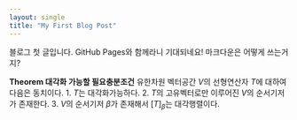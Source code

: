 ```yaml
---
layout: single
title: "My First Blog Post"
---
```

블로그 첫 글입니다. GitHub Pages와 함께라니 기대되네요! 마크다운은 어떻게 쓰는거지? 

**Theorem 대각화 가능할 필요충분조건**
유한차원 벡터공간 $V$의 선형연산자 $T$에 대하여 다음은 동치이다.
    1. $T$는 대각화가능하다. 
    2. $T$의 고유벡터로만 이루어진 $V$의 순서기저가 존재한다.
    3. $V$의 순서기저 $\beta$가 존재해서 $[T]_\beta$는 대각행렬이다. 

